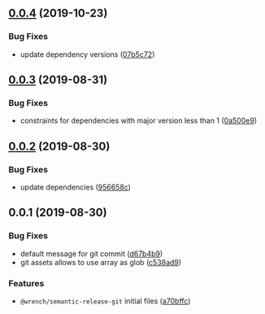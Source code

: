 ## [0.0.4](https://github.com/gavar/wrench/compare/v/semantic-release-git/0.0.3...v/semantic-release-git/0.0.4) (2019-10-23)


### Bug Fixes

* update dependency versions ([07b5c72](https://github.com/gavar/wrench/commit/07b5c72))

## [0.0.3](https://github.com/gavar/wrench/compare/v/semantic-release-git/0.0.2...v/semantic-release-git/0.0.3) (2019-08-31)


### Bug Fixes

* constraints for dependencies with major version less than 1 ([0a500e9](https://github.com/gavar/wrench/commit/0a500e9))

## [0.0.2](https://github.com/gavar/wrench/compare/v/semantic-release-git/0.0.1...v/semantic-release-git/0.0.2) (2019-08-30)


### Bug Fixes

* update dependencies ([956658c](https://github.com/gavar/wrench/commit/956658c))



## 0.0.1 (2019-08-30)


### Bug Fixes

* default message for git commit ([d67b4b9](https://github.com/gavar/wrench/commit/d67b4b9))
* git assets allows to use array as glob ([c538ad9](https://github.com/gavar/wrench/commit/c538ad9))


### Features

* `@wrench/semantic-release-git` initial files ([a70bffc](https://github.com/gavar/wrench/commit/a70bffc))

